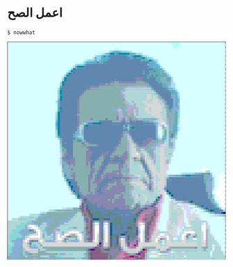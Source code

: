 # اعمل الصح

`$ nowwhat`

<p align="center">
  <img align="center" src="https://github.com/AmrAbdulrahman/nowwhat/blob/master/img/example.png?raw=true" alt="اعمل الصح" />
</p>

